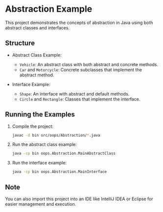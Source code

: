 # Abstraction Example

This project demonstrates the concepts of abstraction in Java using both abstract classes and interfaces.

## Structure

- Abstract Class Example:
  - `Vehicle`: An abstract class with both abstract and concrete methods.
  - `Car` and `Motorcycle`: Concrete subclasses that implement the abstract method.

- Interface Example:
  - `Shape`: An interface with abstract and default methods.
  - `Circle` and `Rectangle`: Classes that implement the interface.

## Running the Examples

1. Compile the project:
   ```sh
   javac -d bin src/oops/Abstraction/*.java
   ```

2. Run the abstract class example:
   ```sh
   java -cp bin oops.Abstraction.MainAbstractClass
   ```

3. Run the interface example:
   ```sh
   java -cp bin oops.Abstraction.MainInterface
   ```

## Note

You can also import this project into an IDE like IntelliJ IDEA or Eclipse for easier management and execution.
